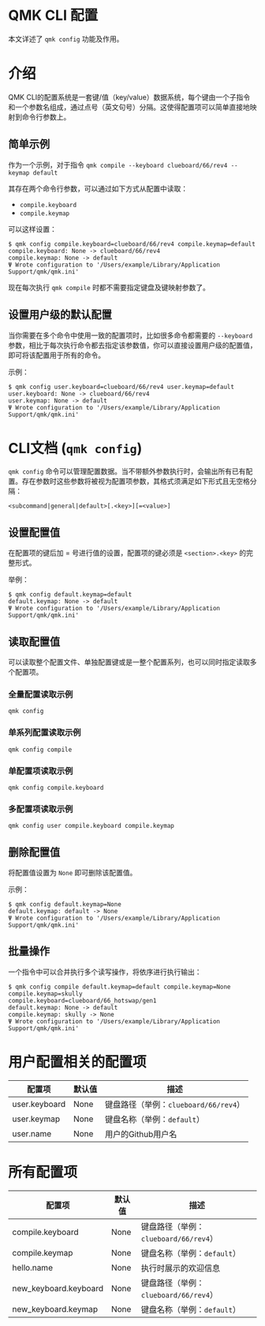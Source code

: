 # QMK CLI 配置

<!---
  original document: 0.14.23:docs/cli_configuration.md
  git diff 0.14.23 HEAD -- docs/cli_configuration.md | cat
-->

本文详述了 `qmk config` 功能及作用。

# 介绍

QMK CLI的配置系统是一套键/值（key/value）数据系统，每个键由一个子指令和一个参数名组成，通过点号（英文句号）分隔。这使得配置项可以简单直接地映射到命令行参数上。

## 简单示例

作为一个示例，对于指令 `qmk compile --keyboard clueboard/66/rev4 --keymap default`

其存在两个命令行参数，可以通过如下方式从配置中读取：

* `compile.keyboard`
* `compile.keymap`

可以这样设置：

```
$ qmk config compile.keyboard=clueboard/66/rev4 compile.keymap=default
compile.keyboard: None -> clueboard/66/rev4
compile.keymap: None -> default
Ψ Wrote configuration to '/Users/example/Library/Application Support/qmk/qmk.ini'
```

现在每次执行 `qmk compile` 时都不需要指定键盘及键映射参数了。

## 设置用户级的默认配置

当你需要在多个命令中使用一致的配置项时，比如很多命令都需要的 `--keyboard` 参数，相比于每次执行命令都去指定该参数值，你可以直接设置用户级的配置值，即可将该配置用于所有的命令。

示例：

```
$ qmk config user.keyboard=clueboard/66/rev4 user.keymap=default
user.keyboard: None -> clueboard/66/rev4
user.keymap: None -> default
Ψ Wrote configuration to '/Users/example/Library/Application Support/qmk/qmk.ini'
```

# CLI文档 (`qmk config`)

`qmk config` 命令可以管理配置数据。当不带额外参数执行时，会输出所有已有配置。存在参数时这些参数将被视为配置项参数，其格式须满足如下形式且无空格分隔：

    <subcommand|general|default>[.<key>][=<value>]

## 设置配置值

在配置项的键后加 = 号进行值的设置，配置项的键必须是 `<section>.<key>` 的完整形式。

举例：

```
$ qmk config default.keymap=default
default.keymap: None -> default
Ψ Wrote configuration to '/Users/example/Library/Application Support/qmk/qmk.ini'
```

## 读取配置值

可以读取整个配置文件、单独配置键或是一整个配置系列，也可以同时指定读取多个配置项。

### 全量配置读取示例

    qmk config

### 单系列配置读取示例

    qmk config compile

### 单配置项读取示例

    qmk config compile.keyboard

### 多配置项读取示例

    qmk config user compile.keyboard compile.keymap

## 删除配置值

将配置值设置为 `None` 即可删除该配置值。

示例：

```
$ qmk config default.keymap=None
default.keymap: default -> None
Ψ Wrote configuration to '/Users/example/Library/Application Support/qmk/qmk.ini'
```

## 批量操作

一个指令中可以合并执行多个读写操作，将依序进行执行输出：

```
$ qmk config compile default.keymap=default compile.keymap=None
compile.keymap=skully
compile.keyboard=clueboard/66_hotswap/gen1
default.keymap: None -> default
compile.keymap: skully -> None
Ψ Wrote configuration to '/Users/example/Library/Application Support/qmk/qmk.ini'
```

# 用户配置相关的配置项

| 配置项 | 默认值 | 描述 |
|-------|-------|------|
| user.keyboard | None | 键盘路径（举例：`clueboard/66/rev4`） |
| user.keymap | None | 键盘名称（举例：`default`） |
| user.name | None | 用户的Github用户名 |

# 所有配置项

| 配置项 | 默认值 | 描述 |
|-------|-------|------|
| compile.keyboard | None | 键盘路径（举例：`clueboard/66/rev4`） |
| compile.keymap | None | 键盘名称（举例：`default`） |
| hello.name | None | 执行时展示的欢迎信息 |
| new_keyboard.keyboard | None | 键盘路径（举例：`clueboard/66/rev4`） |
| new_keyboard.keymap | None | 键盘名称（举例：`default`） |
